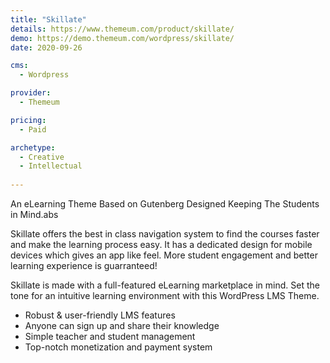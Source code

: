 ```yaml
---
title: "Skillate"
details: https://www.themeum.com/product/skillate/
demo: https://demo.themeum.com/wordpress/skillate/
date: 2020-09-26

cms: 
  - Wordpress

provider: 
  - Themeum

pricing:
  - Paid

archetype:
  - Creative
  - Intellectual
  
---
```


An eLearning Theme Based on Gutenberg Designed Keeping The Students in Mind.abs

Skillate offers the best in class navigation system to find the courses faster and make the learning process easy. It has a dedicated design for mobile devices which gives an app like feel.  More student engagement and better learning experience is guarranteed!

Skillate is made with a full-featured eLearning marketplace in mind. Set the tone for an intuitive learning environment with this WordPress LMS Theme.

- Robust & user-friendly LMS features
- Anyone can sign up and share their knowledge
- Simple teacher and student management
- Top-notch monetization and payment system